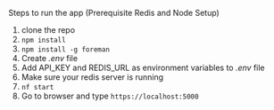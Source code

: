 Steps to run the app (Prerequisite Redis and Node Setup)

1. clone the repo
2. `npm install`
3. `npm install -g foreman`
4. Create *.env* file
5. Add API_KEY and REDIS_URL as environment variables to *.env* file
6. Make sure your redis server is running
7. `nf start`
8. Go to browser and type `https://localhost:5000`